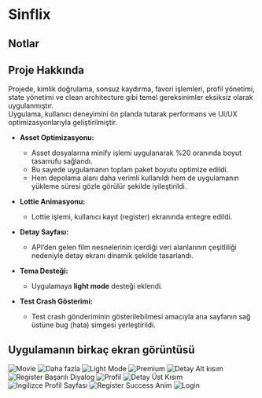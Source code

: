 # Sinflix 

## Notlar

   ## Proje Hakkında
   Projede, kimlik doğrulama, sonsuz kaydırma, favori işlemleri, profil yönetimi, state yönetimi ve clean architecture gibi temel gereksinimler eksiksiz olarak uygulanmıştır.   
   Uygulama, kullanıcı deneyimini ön planda tutarak performans ve UI/UX optimizasyonlarıyla geliştirilmiştir.

- **Asset Optimizasyonu:**
  - Asset dosyalarına minify işlemi uygulanarak %20 oranında boyut tasarrufu sağlandı.
  - Bu sayede uygulamanın toplam paket boyutu optimize edildi.
  - Hem depolama alanı daha verimli kullanıldı hem de uygulamanın yükleme süresi gözle görülür şekilde iyileştirildi.

- **Lottie Animasyonu:**
  - Lottie işlemi, kullanıcı kayıt (register) ekranında entegre edildi.

- **Detay Sayfası:**
  - API’den gelen film nesnelerinin içerdiği veri alanlarının çeşitliliği nedeniyle detay ekranı dinamik şekilde tasarlandı.

- **Tema Desteği:**
  - Uygulamaya **light mode** desteği eklendi.

- **Test Crash Gösterimi:**
  - Test crash gönderiminin gösterilebilmesi amacıyla ana sayfanın sağ üstüne bug (hata) simgesi yerleştirildi.




## Uygulamanın birkaç ekran görüntüsü 

![Movie](https://github.com/user-attachments/assets/63573073-e335-425b-b414-69d94b01315c)
![Daha fazla](https://github.com/user-attachments/assets/b343bf66-28a0-49db-b6e2-87e55ed90ca0)
![Light Mode](https://github.com/user-attachments/assets/cff32ade-ae86-4106-80f5-c4eac46fb08e)
![Premium](https://github.com/user-attachments/assets/1f42b673-9841-4fa6-8aae-3d278bfba08c)
![Detay Alt kısım](https://github.com/user-attachments/assets/96e10a0b-8c1a-4c03-a4a9-3d68fdf8acc3)
![Register Başarılı Diyalog](https://github.com/user-attachments/assets/c24e6b71-2e03-44e1-97e7-4a7fc89af1f8)
![Profil](https://github.com/user-attachments/assets/622db08a-fd27-4f46-bf33-fe44e4dddfbd)
![Detay Üst Kısım](https://github.com/user-attachments/assets/719ac448-f290-40a4-8437-65e0b2d6afb1)
![İngilizce Profil Sayfası](https://github.com/user-attachments/assets/ded2b018-95e2-4bbc-b7c6-4d2df40ad027)
![Register Success Anim](https://github.com/user-attachments/assets/abe7fa2d-8712-4a91-b156-faed30495b3f)
![Login](https://github.com/user-attachments/assets/829ce44b-667f-4542-928f-63a8e8169d9a)
